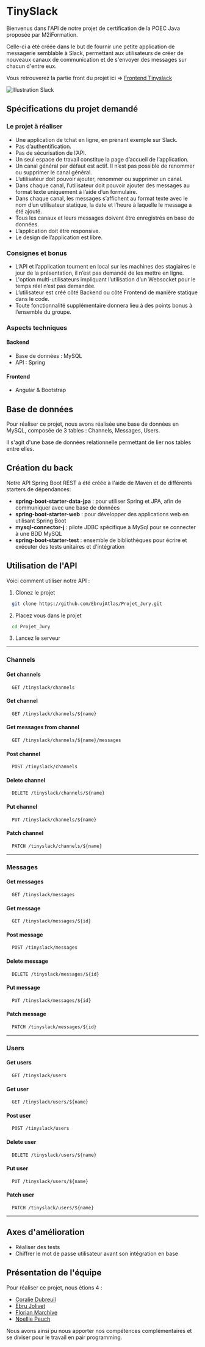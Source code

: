 # TinySlack

Bienvenus dans l'API de notre projet de certification de la POEC Java proposée par M2iFormation.

Celle-ci a été créée dans le but de fournir une petite application de messagerie semblable à Slack, permettant aux utilisateurs de créer de nouveaux canaux de communication et de s'envoyer des messages sur chacun d'entre eux.

Vous retrouverez la partie front du projet ici => [Frontend Tinyslack](https://github.com/EbrujAtlas/FrontEndCertif)

![Illustration Slack](https://images.unsplash.com/photo-1563986768609-322da13575f3?ixlib=rb-4.0.3&ixid=M3wxMjA3fDB8MHxwaG90by1wYWdlfHx8fGVufDB8fHx8fA%3D%3D&auto=format&fit=crop&w=1470&q=80)



## Spécifications du projet demandé

### Le projet à réaliser
* Une application de tchat en ligne, en prenant exemple sur Slack.
* Pas d’authentification.
* Pas de sécurisation de l’API.
* Un seul espace de travail constitue la page d’accueil de l’application.
* Un canal général par défaut est actif. Il n’est pas possible de renommer ou supprimer
le canal général.
* L’utilisateur doit pouvoir ajouter, renommer ou supprimer un canal.
* Dans chaque canal, l’utilisateur doit pouvoir ajouter des messages au format texte
uniquement à l’aide d’un formulaire.
* Dans chaque canal, les messages s’affichent au format texte avec le nom d’un utilisateur statique, la date et l’heure à laquelle le message a été ajouté.
* Tous les canaux et leurs messages doivent être enregistrés en base de données.
* L’application doit être responsive.
* Le design de l’application est libre.


### Consignes et bonus
* L’API et l’application tournent en local sur les machines des stagiaires le jour de la présentation, il n’est pas demandé de les mettre en ligne.
* L'option multi-utilisateurs impliquant l’utilisation d’un Websocket pour le temps réel n’est pas demandée.
* L’utilisateur est créé côté Backend ou côté Frontend de manière statique dans le code.
* Toute fonctionnalité supplémentaire donnera lieu à des points bonus à l’ensemble du groupe.

### Aspects techniques
#### Backend
* Base de données : MySQL
* API : Spring

#### Frontend
* Angular & Bootstrap

## Base de données
Pour réaliser ce projet, nous avons réalisée une base de données en MySQL, composée de 3 tables : Channels, Messages, Users.

Il s'agit d'une base de données relationnelle permettant de lier nos tables entre elles.

## Création du back
Notre API Spring Boot REST a été créée à l'aide de Maven et de différents starters de dépendances:
* **spring-boot-starter-data-jpa** : pour utiliser Spring et JPA, afin de communiquer avec une base de données
* **spring-boot-starter-web** : pour développer des applications web en utilisant Spring Boot
* **mysql-connector-j** : pilote JDBC spécifique à MySql pour se connecter à une BDD MySQL
* **spring-boot-starter-test** : ensemble de bibliothèques pour écrire et exécuter des tests unitaires et d'intégration

## Utilisation de l'API
Voici comment utiliser notre API :

1. Clonez le projet

```bash
  git clone https://github.com/EbrujAtlas/Projet_Jury.git
```

2. Placez vous dans le projet

```bash
  cd Projet_Jury
```

3. Lancez le serveur
---
### Channels

#### Get channels

```http
  GET /tinyslack/channels
```
#### Get channel

```http
  GET /tinyslack/channels/${name}
```
#### Get messages from channel

```http
  GET /tinyslack/channels/${name}/messages
```
#### Post channel

```http
  POST /tinyslack/channels
```
#### Delete channel

```http
  DELETE /tinyslack/channels/${name}
```
#### Put channel

```http
  PUT /tinyslack/channels/${name}
```
#### Patch channel

```http
  PATCH /tinyslack/channels/${name}
```
---
### Messages
#### Get messages

```http
  GET /tinyslack/messages
```
#### Get message

```http
  GET /tinyslack/messages/${id}
```
#### Post message

```http
  POST /tinyslack/messages
```
#### Delete message

```http
  DELETE /tinyslack/messages/${id}
```
#### Put message

```http
  PUT /tinyslack/messages/${id}
```
#### Patch message

```http
  PATCH /tinyslack/messages/${id}
```
---
### Users
#### Get users

```http
  GET /tinyslack/users
```
#### Get user

```http
  GET /tinyslack/users/${name}
```

#### Post user

```http
  POST /tinyslack/users
```
#### Delete user

```http
  DELETE /tinyslack/users/${name}
```
#### Put user

```http
  PUT /tinyslack/users/${name}
```
#### Patch user

```http
  PATCH /tinyslack/users/${name}
```
---
## Axes d'amélioration
* Réaliser des tests
* Chiffrer le mot de passe utilisateur avant son intégration en base
## Présentation de l'équipe

Pour réaliser ce projet, nous étions 4 :
* [Coralie Dubreuil](https://github.com/Ciyasan)
* [Ebru Jolivet](https://github.com/EbrujAtlas)
* [Florian Marchive](https://github.com/MarchiveFlorian)
* [Noellie Peuch](https://github.com/pandaka87)

Nous avons ainsi pu nous apporter nos compétences complémentaires et se diviser pour le travail en pair programming.
